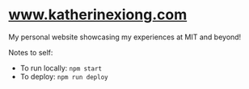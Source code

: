 # www.katherinexiong.com
My personal website showcasing my experiences at MIT and beyond!

Notes to self:
- To run locally: ```npm start```
- To deploy: ```npm run deploy```
